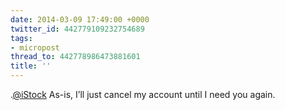 ```yaml
---
date: 2014-03-09 17:49:00 +0000
twitter_id: 442779109232754689
tags:
- micropost
thread_to: 442778986473881601
title: ''
---
```


.[@iStock](https://twitter.com/iStock) As-is, I’ll just cancel my account until I need you again.
